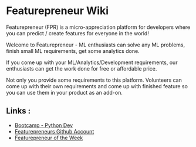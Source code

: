# Featurepreneur Wiki

Featurepreneur (FPR) is a micro-appreciation platform for developers where you can predict / create features for everyone in the world!

Welcome to Featurepreneur - ML enthusiasts can solve any ML problems, finish small ML requirements, get some analytics done.

If you come up with your ML/Analytics/Development requirements, our enthusiasts can get the work done for free or affordable price.

Not only you provide some requirements to this platform. Volunteers can come up with their own requirements and come up with finished feature so you can use them in your product as an add-on.

## Links :

  * [Bootcamp - Python Dev](bootcamp-python-dev.md)
  * [Featurepreneurs Github Account](featurepreneurs-github.md)
  * [Featurepreneur of the Week](fpr-of-the-week.md)

